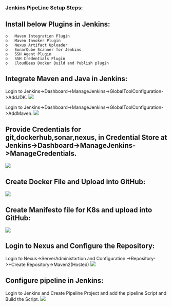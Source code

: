 ### Jenkins PipeLine Setup Steps:
## Install below Plugins in Jenkins:
    o	Maven Integration Plugin
    o	Maven Invoker Plugin
    o	Nexus Artifact Uploader
    o	SonarQube Scanner for Jenkins
    o	SSH Agent Plugin
    o	SSH Credentials Plugin
    o	CloudBees Docker Build and Publish plugin
## Integrate Maven and Java in Jenkins:
 Login to Jenkins->Dashboard->ManageJenkins->GlobalToolConfiguration->AddJDK.
 <image src="images/JenkinsJDKPath.jpg"/>
 
 Login to Jenkins->Dashboard->ManageJenkins->GlobalToolConfiguration->AddMaven.
 <image src="images/JenkinsMavenPath.jpg"/>
 
## Provide Credentials for git,dockerhub,sonar,nexus, in Credential Store at Jenkins->Dashboard->ManageJenkins->ManageCredentials.
 <image src="images/GlobalCredentials.jpg"/>
 
## Create Docker File and Upload into GitHub:
<image src="images/dockerFile.jpg"/>

## Create Manifesto file for K8s and upload into GitHub:
<image src="images/K8mfFile.jpg"/>

## Login to Nexus and Configure the Repository:
Login to Nexus->ServerAdministartion and Configuration ->Repository->+Create Repository->Maven2(Hosted)
<image src="images/NexusArtifactory.jpg"/>

## Configure pipeline in Jenkins:
Login to Jenkins and Create Pipeline Project and add the pipeline Script and Build the Script.
<image src="images/pipelineResult.jpg"/>

 
 
